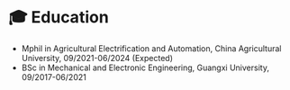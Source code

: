 # 🎓 Education
- Mphil in Agricultural Electrification and Automation, China Agricultural University, 09/2021-06/2024 (Expected)
- BSc in Mechanical and Electronic Engineering, Guangxi University, 09/2017-06/2021
